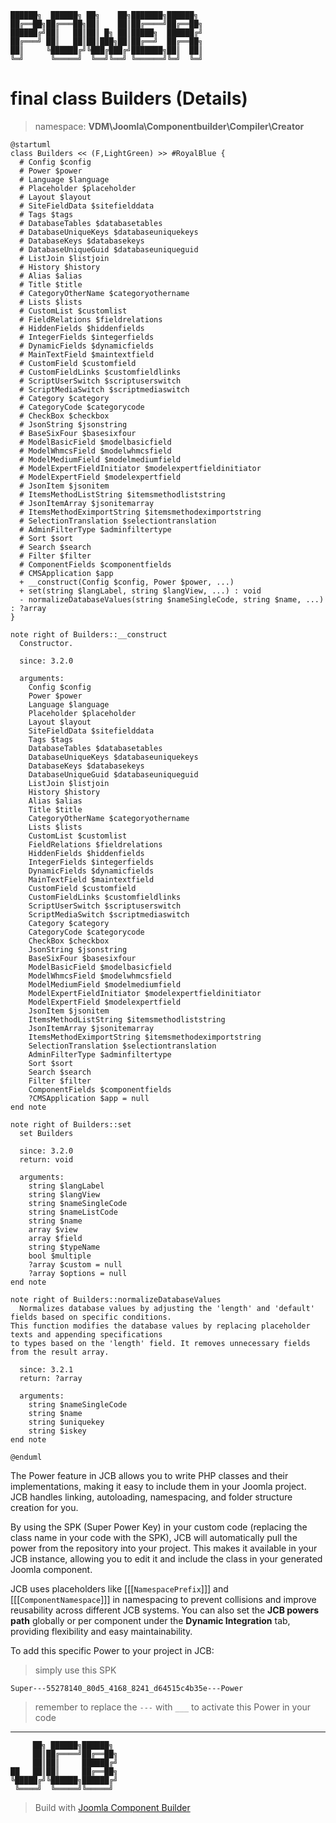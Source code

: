 ```
██████╗  ██████╗ ██╗    ██╗███████╗██████╗
██╔══██╗██╔═══██╗██║    ██║██╔════╝██╔══██╗
██████╔╝██║   ██║██║ █╗ ██║█████╗  ██████╔╝
██╔═══╝ ██║   ██║██║███╗██║██╔══╝  ██╔══██╗
██║     ╚██████╔╝╚███╔███╔╝███████╗██║  ██║
╚═╝      ╚═════╝  ╚══╝╚══╝ ╚══════╝╚═╝  ╚═╝
```
# final class Builders (Details)
> namespace: **VDM\Joomla\Componentbuilder\Compiler\Creator**

```uml
@startuml
class Builders << (F,LightGreen) >> #RoyalBlue {
  # Config $config
  # Power $power
  # Language $language
  # Placeholder $placeholder
  # Layout $layout
  # SiteFieldData $sitefielddata
  # Tags $tags
  # DatabaseTables $databasetables
  # DatabaseUniqueKeys $databaseuniquekeys
  # DatabaseKeys $databasekeys
  # DatabaseUniqueGuid $databaseuniqueguid
  # ListJoin $listjoin
  # History $history
  # Alias $alias
  # Title $title
  # CategoryOtherName $categoryothername
  # Lists $lists
  # CustomList $customlist
  # FieldRelations $fieldrelations
  # HiddenFields $hiddenfields
  # IntegerFields $integerfields
  # DynamicFields $dynamicfields
  # MainTextField $maintextfield
  # CustomField $customfield
  # CustomFieldLinks $customfieldlinks
  # ScriptUserSwitch $scriptuserswitch
  # ScriptMediaSwitch $scriptmediaswitch
  # Category $category
  # CategoryCode $categorycode
  # CheckBox $checkbox
  # JsonString $jsonstring
  # BaseSixFour $basesixfour
  # ModelBasicField $modelbasicfield
  # ModelWhmcsField $modelwhmcsfield
  # ModelMediumField $modelmediumfield
  # ModelExpertFieldInitiator $modelexpertfieldinitiator
  # ModelExpertField $modelexpertfield
  # JsonItem $jsonitem
  # ItemsMethodListString $itemsmethodliststring
  # JsonItemArray $jsonitemarray
  # ItemsMethodEximportString $itemsmethodeximportstring
  # SelectionTranslation $selectiontranslation
  # AdminFilterType $adminfiltertype
  # Sort $sort
  # Search $search
  # Filter $filter
  # ComponentFields $componentfields
  # CMSApplication $app
  + __construct(Config $config, Power $power, ...)
  + set(string $langLabel, string $langView, ...) : void
  - normalizeDatabaseValues(string $nameSingleCode, string $name, ...) : ?array
}

note right of Builders::__construct
  Constructor.

  since: 3.2.0
  
  arguments:
    Config $config
    Power $power
    Language $language
    Placeholder $placeholder
    Layout $layout
    SiteFieldData $sitefielddata
    Tags $tags
    DatabaseTables $databasetables
    DatabaseUniqueKeys $databaseuniquekeys
    DatabaseKeys $databasekeys
    DatabaseUniqueGuid $databaseuniqueguid
    ListJoin $listjoin
    History $history
    Alias $alias
    Title $title
    CategoryOtherName $categoryothername
    Lists $lists
    CustomList $customlist
    FieldRelations $fieldrelations
    HiddenFields $hiddenfields
    IntegerFields $integerfields
    DynamicFields $dynamicfields
    MainTextField $maintextfield
    CustomField $customfield
    CustomFieldLinks $customfieldlinks
    ScriptUserSwitch $scriptuserswitch
    ScriptMediaSwitch $scriptmediaswitch
    Category $category
    CategoryCode $categorycode
    CheckBox $checkbox
    JsonString $jsonstring
    BaseSixFour $basesixfour
    ModelBasicField $modelbasicfield
    ModelWhmcsField $modelwhmcsfield
    ModelMediumField $modelmediumfield
    ModelExpertFieldInitiator $modelexpertfieldinitiator
    ModelExpertField $modelexpertfield
    JsonItem $jsonitem
    ItemsMethodListString $itemsmethodliststring
    JsonItemArray $jsonitemarray
    ItemsMethodEximportString $itemsmethodeximportstring
    SelectionTranslation $selectiontranslation
    AdminFilterType $adminfiltertype
    Sort $sort
    Search $search
    Filter $filter
    ComponentFields $componentfields
    ?CMSApplication $app = null
end note

note right of Builders::set
  set Builders

  since: 3.2.0
  return: void
  
  arguments:
    string $langLabel
    string $langView
    string $nameSingleCode
    string $nameListCode
    string $name
    array $view
    array $field
    string $typeName
    bool $multiple
    ?array $custom = null
    ?array $options = null
end note

note right of Builders::normalizeDatabaseValues
  Normalizes database values by adjusting the 'length' and 'default' fields based on specific conditions.
This function modifies the database values by replacing placeholder texts and appending specifications
to types based on the 'length' field. It removes unnecessary fields from the result array.

  since: 3.2.1
  return: ?array
  
  arguments:
    string $nameSingleCode
    string $name
    string $uniquekey
    string $iskey
end note
 
@enduml
```

The Power feature in JCB allows you to write PHP classes and their implementations, making it easy to include them in your Joomla project. JCB handles linking, autoloading, namespacing, and folder structure creation for you.

By using the SPK (Super Power Key) in your custom code (replacing the class name in your code with the SPK), JCB will automatically pull the power from the repository into your project. This makes it available in your JCB instance, allowing you to edit it and include the class in your generated Joomla component.

JCB uses placeholders like [[[`NamespacePrefix`]]] and [[[`ComponentNamespace`]]] in namespacing to prevent collisions and improve reusability across different JCB systems. You can also set the **JCB powers path** globally or per component under the **Dynamic Integration** tab, providing flexibility and easy maintainability.

To add this specific Power to your project in JCB:

> simply use this SPK
```
Super---55278140_80d5_4168_8241_d64515c4b35e---Power
```
> remember to replace the `---` with `___` to activate this Power in your code

---
```
     ██╗ ██████╗██████╗
     ██║██╔════╝██╔══██╗
     ██║██║     ██████╔╝
██   ██║██║     ██╔══██╗
╚█████╔╝╚██████╗██████╔╝
 ╚════╝  ╚═════╝╚═════╝
```
> Build with [Joomla Component Builder](https://git.vdm.dev/joomla/Component-Builder)

